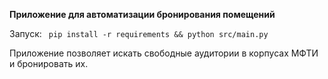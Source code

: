 **Приложение для автоматизации бронирования помещений**  

Запуск: `
pip install -r requirements && python src/main.py`

Приложение позволяет искать свободные аудитории в корпусах МФТИ и бронировать их.